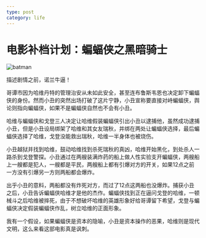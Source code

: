 ```yaml
---
type: post
category: life
---
```

# 电影补档计划：蝙蝠侠之黑暗骑士

![batman](https://img3.doubanio.com/view/photo/l/public/p778247413.webp)

描述剧情之前，诺兰牛逼！

哥谭市因为哈维丹特的管理治安从未如此安全，甚至连布鲁斯韦恩也决定卸下蝙蝠侠的身份。然而小丑的突然出场打破了这片宁静，小丑宣称要直接对峙蝙蝠侠，舆论则指向蝙蝠侠，如果不是蝙蝠侠自然也不会有小丑。

哈维与蝙蝠侠和戈登三人决定让哈维假装蝙蝠侠引出小丑以逮捕他，虽然成功逮捕小丑，但是小丑设局绑架了哈维和其女友瑞秋，并绑在两处让蝙蝠侠选择，最后蝙蝠侠选择了哈维，戈登没能救出瑞秋，哈维一半身体也被烧伤。

小丑越狱并找到哈维，鼓动哈维找到杀死瑞秋的真凶，哈维开始黑化，到处杀人一路杀到戈登警探。小丑通过在两艘装满炸药的船上做人性实验支开蝙蝠侠，两艘船上一艘都是犯人，一艘都是平民，两艘船上都有引爆对方的开关，如果12点之前一方没有引爆另一方则两船都会爆炸。

出乎小丑的意料，两船都没有炸死对方，而过了12点这两船也没爆炸。捕获小丑之后，小丑告诉蝙蝠侠哈维才是他的杰作。蝙蝠侠找到正在逼问戈登的哈维，一顿械斗之后哈维被摔死，由于不想破坏哈维的英雄形象好给哥谭留下希望，戈登与蝙蝠侠决定假装蝙蝠侠作乱，树立哈维的正面形象。

我有一个假设，如果蝙蝠侠是资本的隐喻，小丑是资本操作的恶果，哈维则是现代文明，这么来看这部电影真是讽刺。
